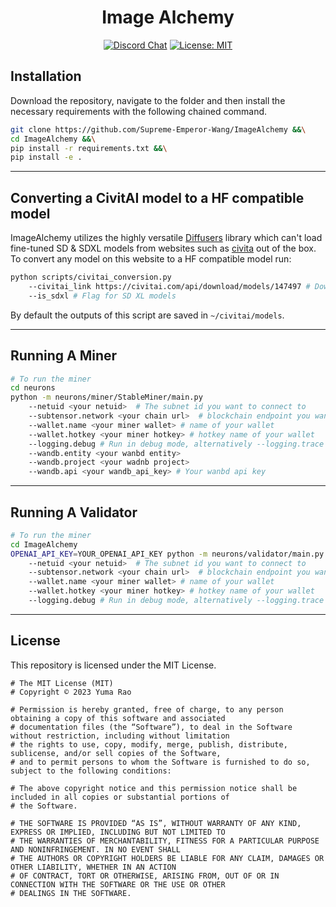 <div align="center">

# **Image Alchemy** <!-- omit in toc -->
[![Discord Chat](https://img.shields.io/discord/308323056592486420.svg)](https://discord.gg/bittensor)
[![License: MIT](https://img.shields.io/badge/License-MIT-yellow.svg)](https://opensource.org/licenses/MIT) 

</div>

## Installation

Download the repository, navigate to the folder and then install the necessary requirements with the following chained command.

```bash
git clone https://github.com/Supreme-Emperor-Wang/ImageAlchemy &&\
cd ImageAlchemy &&\
pip install -r requirements.txt &&\
pip install -e .
```

---

## Converting a CivitAI model to a HF compatible model

ImageAlchemy utilizes the highly versatile [Diffusers](https://github.com/huggingface/diffusers) library which can't load fine-tuned SD & SDXL models from websites such as [civita](https://civitai.com/models/) out of the box. To convert any model on this website to a HF compatible model run:

```bash
python scripts/civitai_conversion.py
    --civitai_link https://civitai.com/api/download/models/147497 # Download link for the civitai model
    --is_sdxl # Flag for SD XL models
```

By default the outputs of this script are saved in ```~/civitai/models```.

---

## Running A Miner

```bash
# To run the miner
cd neurons
python -m neurons/miner/StableMiner/main.py
    --netuid <your netuid>  # The subnet id you want to connect to
    --subtensor.network <your chain url>  # blockchain endpoint you want to connect
    --wallet.name <your miner wallet> # name of your wallet
    --wallet.hotkey <your miner hotkey> # hotkey name of your wallet
    --logging.debug # Run in debug mode, alternatively --logging.trace for trace mode
    --wandb.entity <your wanbd entity> 
    --wandb.project <your wadnb project>
    --wandb.api <your wandb_api_key> # Your wanbd api key
```

---

## Running A Validator

```bash
# To run the miner
cd ImageAlchemy
OPENAI_API_KEY=YOUR_OPENAI_API_KEY python -m neurons/validator/main.py
    --netuid <your netuid>  # The subnet id you want to connect to
    --subtensor.network <your chain url>  # blockchain endpoint you want to connect
    --wallet.name <your miner wallet> # name of your wallet
    --wallet.hotkey <your miner hotkey> # hotkey name of your wallet
    --logging.debug # Run in debug mode, alternatively --logging.trace for trace mode
```

---

## License
This repository is licensed under the MIT License.
```text
# The MIT License (MIT)
# Copyright © 2023 Yuma Rao

# Permission is hereby granted, free of charge, to any person obtaining a copy of this software and associated
# documentation files (the “Software”), to deal in the Software without restriction, including without limitation
# the rights to use, copy, modify, merge, publish, distribute, sublicense, and/or sell copies of the Software,
# and to permit persons to whom the Software is furnished to do so, subject to the following conditions:

# The above copyright notice and this permission notice shall be included in all copies or substantial portions of
# the Software.

# THE SOFTWARE IS PROVIDED “AS IS”, WITHOUT WARRANTY OF ANY KIND, EXPRESS OR IMPLIED, INCLUDING BUT NOT LIMITED TO
# THE WARRANTIES OF MERCHANTABILITY, FITNESS FOR A PARTICULAR PURPOSE AND NONINFRINGEMENT. IN NO EVENT SHALL
# THE AUTHORS OR COPYRIGHT HOLDERS BE LIABLE FOR ANY CLAIM, DAMAGES OR OTHER LIABILITY, WHETHER IN AN ACTION
# OF CONTRACT, TORT OR OTHERWISE, ARISING FROM, OUT OF OR IN CONNECTION WITH THE SOFTWARE OR THE USE OR OTHER
# DEALINGS IN THE SOFTWARE.
```
